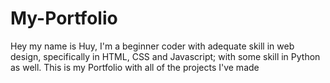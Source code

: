 # My-Portfolio
Hey my name is Huy, I'm a beginner coder with adequate skill in web design, specifically in HTML, CSS and Javascript; with some skill in Python as well. This is my Portfolio with all of the projects I've made
